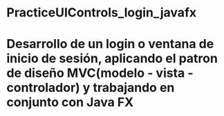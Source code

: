 # PracticeUIControls_login_javafx
# Desarrollo de un login o ventana de inicio de sesión, aplicando el patron de diseño MVC(modelo - vista - controlador) y trabajando en conjunto con Java FX
 
